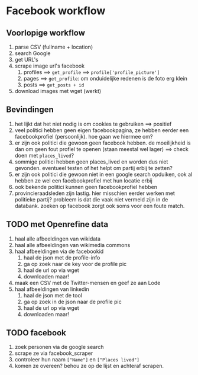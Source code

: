 # Facebook workflow

## Voorlopige workflow

1. parse CSV (fullname +  location)
2. search Google
3. get URL's
4. scrape image url's facebook
   1. profiles ==> `get_profile` ==> `profile['profile_picture']`
   2. pages ==> `get_profile`: om onduidelijke redenen is de foto erg klein
   3. posts ==> `get_posts + id`
5. download images met wget (werkt)

## Bevindingen

1. het lijkt dat het niet nodig is om cookies te gebruiken ==> positief
2. veel politici hebben geen eigen facebookpagina, ze hebben eerder een facebookprofiel (persoonlijk). hoe gaan we hiermee om?
3. er zijn ook politici die gewoon geen facebook hebben. de moeilijkheid is dan om geen fout profiel te openen (staan meestal wel lager) ==> check doen met `places_lived`?
4. sommige politici hebben geen places_lived en worden dus niet gevonden. eventueel testen of het helpt om partij erbij te zetten?
5. er zijn ook politici die gewoon niet in een google search opduiken, ook al hebben ze wel een facebookprofiel met hun locatie erbij
6. ook bekende politici kunnen geen facebookprofiel hebben
7. provincieraadsleden zijn lastig. hier misschien eerder werken met politieke partij? probleem is dat die vaak niet vermeld zijn in de databank. zoeken op facebook zorgt ook soms voor een foute match.

## TODO met Openrefine data

1. haal alle afbeeldingen van wikidata
2. haal alle afbeeldingen van wikimedia commons
3. haal afbeeldingen via de facebookid
   1. haal de json met de profile-info
   2. ga op zoek naar de key voor de profile pic
   3. haal de url op via wget
   4. downloaden maar!
4. maak een CSV met de Twitter-mensen en geef ze aan Lode
5. haal afbeeldingen van linkedin
   1. haal de json met de tool
   2. ga op zoek in de json naar de profile pic
   3. haal de url op via wget
   4. downloaden maar!

## TODO facebook

1. zoek personen via de google search
2. scrape ze via facebook_scraper
3. controleer hun naam `["Name"]` en `["Places lived"]`
4. komen ze overeen? behou ze op de lijst en achteraf scrapen.
